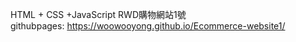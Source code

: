 HTML + CSS +JavaScript RWD購物網站1號</br>
githubpages: https://woowooyong.github.io/Ecommerce-website1/
